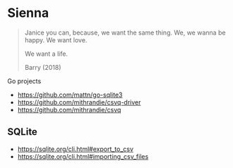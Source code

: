 # Sienna

> Janice you can, because, we want the same thing. We, we wanna be happy. We
> want love.
>
> We want a life.
>
> Barry (2018)

Go projects

- <https://github.com/mattn/go-sqlite3>
- <https://github.com/mithrandie/csvq-driver>
- <https://github.com/mithrandie/csvq>

## SQLite

- <https://sqlite.org/cli.html#export_to_csv>
- <https://sqlite.org/cli.html#importing_csv_files>
